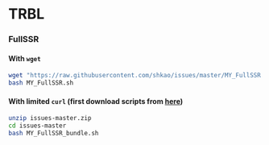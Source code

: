 # TRBL

### FullSSR
#### With `wget`
```bash
wget "https://raw.githubusercontent.com/shkao/issues/master/MY_FullSSR.sh"
bash MY_FullSSR.sh
```

#### With limited `curl` (first download scripts from [here](https://github.com/shkao/issues/archive/master.zip))
```bash
unzip issues-master.zip
cd issues-master
bash MY_FullSSR_bundle.sh
```
